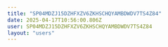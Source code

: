 ```yaml
---
title: "SP04MDZJ15DZHFXZV6ZKHSCHQYAMBDWDV7TS4Z84"
date: 2025-04-17T10:56:00.806Z
user: SP04MDZJ15DZHFXZV6ZKHSCHQYAMBDWDV7TS4Z84
layout: "users"
---
```

    